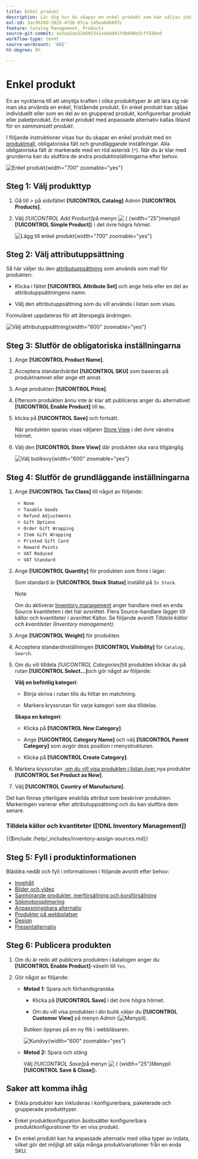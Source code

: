 ```yaml
---
title: Enkel produkt
description: Lär dig hur du skapar en enkel produkt som kan säljas individuellt eller som en del av en grupperad, konfigurerbar eller paketerad produkt.
exl-id: 3ac9b28d-3929-4fd6-97ca-145ea6d6897c
feature: Catalog Management, Products
source-git-commit: 4a3aa2aa32b692341edabd41fdb608e3cff5d8e0
workflow-type: tm+mt
source-wordcount: '602'
ht-degree: 0%

---
```


# Enkel produkt

En av nycklarna till att utnyttja kraften i olika produkttyper är att lära sig när man ska använda en enkel, fristående produkt. En enkel produkt kan säljas individuellt eller som en del av en grupperad produkt, konfigurerbar produkt eller paketprodukt. En enkel produkt med anpassade alternativ kallas ibland för en _sammansatt produkt_.

I följande instruktioner visas hur du skapar en enkel produkt med en [produktmall](attribute-sets.md), obligatoriska fält och grundläggande inställningar. Alla obligatoriska fält är markerade med en röd asterisk (`*`). När du är klar med grunderna kan du slutföra de andra produktinställningarna efter behov.

![Enkel produkt](./assets/product-simple.png){width="700" zoomable="yes"}

## Steg 1: Välj produkttyp

1. Gå till _>_ på sidofältet **[!UICONTROL Catalog]** Admin **[!UICONTROL Products]**.

1. Välj _[!UICONTROL Add Product]_&#x200B;på menyn ![&#x200B; ( &#x200B;](../assets/icon-menu-down-arrow-red.png){width="25"}menypil **[!UICONTROL Simple Product]**) i det övre högra hörnet.

   ![Lägg till enkel produkt](./assets/product-add-simple.png){width="700" zoomable="yes"}

## Steg 2: Välj attributuppsättning

Så här väljer du den [attributuppsättning](attribute-sets.md) som används som mall för produkten:

- Klicka i fältet **[!UICONTROL Attribute Set]** och ange hela eller en del av attributuppsättningens namn.

- Välj den attributuppsättning som du vill använda i listan som visas.

Formuläret uppdateras för att återspegla ändringen.

![Välj attributuppsättning](./assets/product-create-choose-attribute-set.png){width="600" zoomable="yes"}

## Steg 3: Slutför de obligatoriska inställningarna

1. Ange **[!UICONTROL Product Name]**.

1. Acceptera standardvärdet **[!UICONTROL SKU]** som baseras på produktnamnet eller ange ett annat.

1. Ange produkten **[!UICONTROL Price]**.

1. Eftersom produkten ännu inte är klar att publiceras anger du alternativet **[!UICONTROL Enable Product]** till `No`.

1. klicka på **[!UICONTROL Save]** och fortsätt.

   När produkten sparas visas väljaren [Store View](introduction.md#product-scope) i det övre vänstra hörnet.

1. Välj den **[!UICONTROL Store View]** där produkten ska vara tillgänglig.

   ![Välj butiksvy](./assets/product-create-store-view-choose.png){width="600" zoomable="yes"}

## Steg 4: Slutför de grundläggande inställningarna

1. Ange **[!UICONTROL Tax Class]** till något av följande:

   - `None`
   - `Taxable Goods`
   - `Refund Adjustments`
   - `Gift Options`
   - `Order Gift Wrapping`
   - `Item Gift Wrapping`
   - `Printed Gift Card`
   - `Reward Points`
   - `VAT Reduced`
   - `VAT Standard`

1. Ange **[!UICONTROL Quantity]** för produkten som finns i lager.

   Som standard är **[!UICONTROL Stock Status]** inställd på `In Stock`.

   >[!NOTE]
   >
   >Om du aktiverar [Inventory management](../inventory-management/introduction.md) anger handlare med en enda Source kvantiteten i det här avsnittet. Flera Source-handlare lägger till källor och kvantiteter i avsnittet Källor. Se följande avsnitt _Tilldela källor och kvantiteter (Inventory management)_.

1. Ange **[!UICONTROL Weight]** för produkten.

1. Acceptera standardinställningen **[!UICONTROL Visibility]** för `Catalog, Search`.

1. Om du vill tilldela _[!UICONTROL Categories]_&#x200B;till produkten klickar du på rutan **[!UICONTROL Select…]**&#x200B;och gör något av följande:

   **Välj en befintlig kategori**:

   - Börja skriva i rutan tills du hittar en matchning.

   - Markera kryssrutan för varje kategori som ska tilldelas.

   **Skapa en kategori**:

   - Klicka på **[!UICONTROL New Category]**.

   - Ange **[!UICONTROL Category Name]** och välj **[!UICONTROL Parent Category]** som avgör dess position i menystrukturen.

   - Klicka på **[!UICONTROL Create Category]**.

1. Markera kryssrutan [&#x200B; om du vill visa produkten i listan över &#x200B;](../content-design/widget-new-products-list.md)nya produkter **[!UICONTROL Set Product as New]**.

1. Välj **[!UICONTROL Country of Manufacture]**.

Det kan finnas ytterligare enskilda attribut som beskriver produkten. Markeringen varierar efter attributuppsättning och du kan slutföra dem senare.

### Tilldela källor och kvantiteter ([!DNL Inventory Management])

{{$include /help/_includes/inventory-assign-sources.md}}

## Steg 5: Fyll i produktinformationen

Bläddra nedåt och fyll i informationen i följande avsnitt efter behov:

- [Innehåll](product-content.md)
- [Bilder och video](product-images-and-video.md)
- [Samhörande produkter, merförsäljning och korsförsäljning](related-products-up-sells-cross-sells.md)
- [Sökmotoroptimering](product-search-engine-optimization.md)
- [Anpassningsbara alternativ](settings-advanced-custom-options.md)
- [Produkter på webbplatser](settings-basic-websites.md)
- [Design](settings-advanced-design.md)
- [Presentalternativ](product-gift-options.md)

## Steg 6: Publicera produkten

1. Om du är redo att publicera produkten i katalogen anger du **[!UICONTROL Enable Product]**-växeln till `Yes`.

1. Gör något av följande:

   - **Metod 1:** Spara och förhandsgranska

      - Klicka på **[!UICONTROL Save]** i det övre högra hörnet.

      - Om du vill visa produkten i din butik väljer du **[!UICONTROL Customer View]** på menyn _Admin_ (![Menypil](../assets/icon-menu-down-arrow-black.png)).

     Butiken öppnas på en ny flik i webbläsaren.

     ![Kundvy](./assets/product-admin-customer-view.png){width="600" zoomable="yes"}

   - **Metod 2:** Spara och stäng

     Välj _[!UICONTROL Save]_&#x200B;på menyn ![&#x200B; ( &#x200B;](../assets/icon-menu-down-arrow-red.png){width="25"}Menypil **[!UICONTROL Save & Close]**).

## Saker att komma ihåg

- Enkla produkter kan inkluderas i konfigurerbara, paketerade och grupperade produkttyper.

- Enkel produktkonfiguration åsidosätter konfigurerbara produktkonfigurationer för en viss produkt.

- En enkel produkt kan ha anpassade alternativ med olika typer av indata, vilket gör det möjligt att sälja många produktvariationer från en enda SKU.

<!-- Last updated from includes: 2023-05-19 17:14:58 -->

